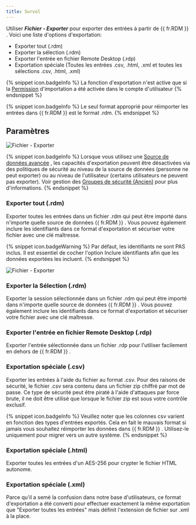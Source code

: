 ```yaml
---
title: Survol
---
```

Utiliser ***Fichier - Exporter*** pour exporter des entrées à partir de {{ fr.RDM }} . Voici une liste d&apos;options d&apos;exportation:  

* Exporter tout (.rdm) 
* Exporter la sélection (.rdm) 
* Exporter l&apos;entrée en fichier Remote Desktop (.rdp) 
* Exportation spéciale (Toutes les entrées .csv, .html, .xml et toutes les sélections .csv, .html, .xml) 

{% snippet icon.badgeInfo %}
La fonction d&apos;exportation n&apos;est active que si la [Permission](/fr/rdm/mac/commands/administration/user-management/permissions/) d&apos;importation a été activée dans le compte d&apos;utilisateur 
{% endsnippet %}
 
{% snippet icon.badgeInfo %}
Le seul format approprié pour réimporter les entrées dans {{ fr.RDM }} est le format .rdm. 
{% endsnippet %}
 
## Paramètres 

![Fichier - Exporter](/img/fr/rdm/mac/clip4028.png) 

{% snippet icon.badgeInfo %}
Lorsque vous utilisez une [Source de données avancée](/fr/rdm/mac/data-sources/data-sources-types/advanced-data-sources/) , les capacités d&apos;exportation peuvent être désactivées via des politiques de sécurité au niveau de la source de données (personne ne peut exporter) ou au niveau de l&apos;utilisateur (certains utilisateurs ne peuvent pas exporter). Voir gestion des [Groupes de sécurité (Ancien)](/fr/rdm/mac/commands/administration/security-group-management/) pour plus d&apos;informations. 
{% endsnippet %}
 
### Exporter tout (.rdm) 

Exporter toutes les entrées dans un fichier .rdm qui peut être importé dans n&apos;importe quelle source de données {{ fr.RDM }} . Vous pouvez également inclure les identifiants dans ce format d&apos;exportation et sécuriser votre fichier avec une clé maîtresse. 

{% snippet icon.badgeWarning %} 
Par défaut, les identifiants ne sont PAS inclus. Il est essentiel de cocher l&apos;option Inclure identifiants afin que les données exportées les incluent. 
{% endsnippet %}
 
![Fichier - Exporter](/img/fr/rdm/mac/clip4028.png) 

### Exporter la Sélection (.rdm) 

Exporter la session sélectionnée dans un fichier .rdm qui peut être importé dans n&apos;importe quelle source de données {{ fr.RDM }} . Vous pouvez également inclure les identifiants dans ce format d&apos;exportation et sécuriser votre fichier avec une clé maîtresse. 

### Exporter l&apos;entrée en fichier Remote Desktop (.rdp) 

Exporter l&apos;entrée sélectionnée dans un fichier .rdp pour l&apos;utiliser facilement en dehors de {{ fr.RDM }} . 

### Exportation spéciale (.csv) 

Exporter les entrées à l&apos;aide du fichier au format .csv. Pour des raisons de sécurité, le fichier .csv sera contenu dans un fichier zip chiffré par mot de passe. Ce type de sécurité peut être piraté à l&apos;aide d&apos;attaques par force brute, il ne doit être utilisé que lorsque le fichier zip est sous votre contrôle exclusif. 

{% snippet icon.badgeInfo %}
Veuillez noter que les colonnes csv varient en fonction des types d&apos;entrées exportés. Cela en fait le mauvais format si jamais vous souhaitez réimporter les données dans {{ fr.RDM }} . Utilisez-le uniquement pour migrer vers un autre système. 
{% endsnippet %}
 
### Exportation spéciale (.html) 

Exporter toutes les entrées d&apos;un AES-256 pour crypter le fichier HTML autonome. 

### Exportation spéciale (.xml) 

Parce qu&apos;il a semé la confusion dans notre base d&apos;utilisateurs, ce format d&apos;exportation a été converti pour effectuer exactement la même exportation que &quot;Exporter toutes les entrées&quot; mais définit l&apos;extension de fichier sur .xml à la place. 

